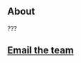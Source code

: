 ## About

???

## [**Email the team**](mailto:Sam.Kriegman@wyss.harvard.edu,Douglas.Blackiston@tufts.edu,Michael.Levin@tufts.edu,jbongard@uvm.edu)

